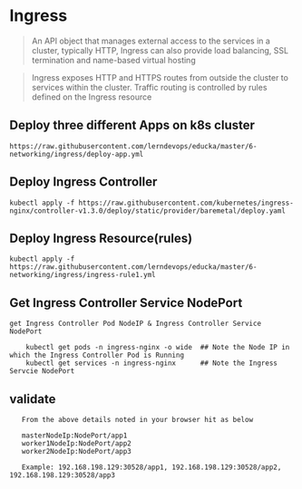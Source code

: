 # Ingress

> An API object that manages external access to the services in a cluster, typically HTTP, Ingress can also provide load balancing, SSL termination and name-based virtual hosting

> Ingress exposes HTTP and HTTPS routes from outside the cluster to services within the cluster. Traffic routing is controlled by rules defined on the Ingress resource


## Deploy three different Apps on k8s cluster

`https://raw.githubusercontent.com/lerndevops/educka/master/6-networking/ingress/deploy-app.yml`


## Deploy Ingress Controller 

`kubectl apply -f https://raw.githubusercontent.com/kubernetes/ingress-nginx/controller-v1.3.0/deploy/static/provider/baremetal/deploy.yaml`



## Deploy Ingress Resource(rules)

`kubectl apply -f https://raw.githubusercontent.com/lerndevops/educka/master/6-networking/ingress/ingress-rule1.yml`


## Get Ingress Controller Service NodePort 

``` 
get Ingress Controller Pod NodeIP & Ingress Controller Service NodePort

    kubectl get pods -n ingress-nginx -o wide  ## Note the Node IP in which the Ingress Controller Pod is Running
    kubectl get services -n ingress-nginx      ## Note the Ingress Servcie NodePort
```

## validate 

``` 
   From the above details noted in your browser hit as below
   
   masterNodeIp:NodePort/app1
   worker1NodeIp:NodePort/app2
   worker2NodeIp:NodePort/app3
   
   Example: 192.168.198.129:30528/app1, 192.168.198.129:30528/app2, 192.168.198.129:30528/app3
   
```

